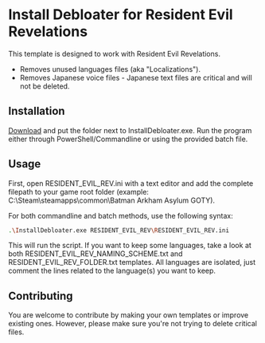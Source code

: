 # Install Debloater for Resident Evil Revelations

This template is designed to work with Resident Evil Revelations.
- Removes unused languages files (aka "Localizations").
- Removes Japanese voice files - Japanese text files are critical and will not be deleted. 
## Installation

[Download](https://github.com/neatodev/InstallDebloater/blob/main/templates/RESIDENT_EVIL_REV/RESIDENT_EVIL_REV.zip) and put the folder next to InstallDebloater.exe. Run the program either through PowerShell/Commandline or using the provided batch file.

## Usage

First, open RESIDENT_EVIL_REV.ini with a text editor and add the complete filepath to your game root folder (example: C:\Steam\steamapps\common\Batman Arkham Asylum GOTY).

For both commandline and batch methods, use the following syntax:

```bash
.\InstallDebloater.exe RESIDENT_EVIL_REV\RESIDENT_EVIL_REV.ini
```
This will run the script.
If you want to keep some languages, take a look at both RESIDENT_EVIL_REV_NAMING_SCHEME.txt and RESIDENT_EVIL_REV_FOLDER.txt templates. All languages are isolated, just comment the lines related to the language(s) you want to keep. 

## Contributing
You are welcome to contribute by making your own templates or improve existing ones. However, please make sure you're not trying to delete critical files. 